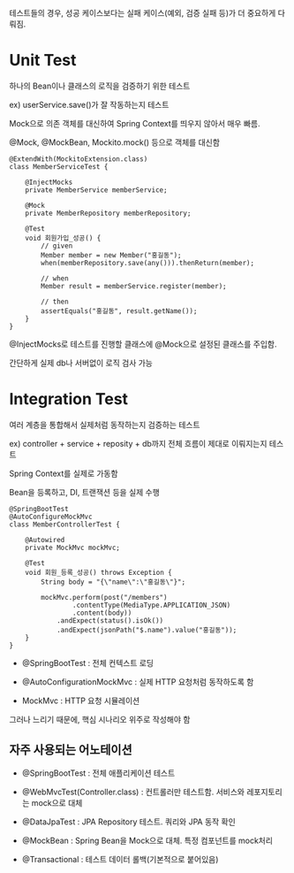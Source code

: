테스트들의 경우, 성공 케이스보다는 실패 케이스(예외, 검증 실패 등)가 더 중요하게 다뤄짐.
# Unit Test

하나의 Bean이나 클래스의 로직을 검증하기 위한 테스트

ex) userService.save()가 잘 작동하는지 테스트

Mock으로 의존 객체를 대신하여 Spring Context를 띄우지 않아서 매우 빠름.

@Mock, @MockBean, Mockito.mock() 등으로 객체를 대신함

    @ExtendWith(MockitoExtension.class) 
    class MemberServiceTest {
        
        @InjectMocks
        private MemberService memberService;

        @Mock
        private MemberRepository memberRepository;

        @Test
        void 회원가입_성공() {
            // given
            Member member = new Member("홍길동");
            when(memberRepository.save(any())).thenReturn(member);

            // when
            Member result = memberService.register(member);

            // then
            assertEquals("홍길동", result.getName());
        }
    }

@InjectMocks로 테스트를 진행할 클래스에 @Mock으로 설정된 클래스를 주입함.

간단하게 실제 db나 서버없이 로직 검사 가능

# Integration Test

여러 계층을 통합해서 실제처럼 동작하는지 검증하는 테스트

ex) controller + service + reposity + db까지 전체 흐름이 제대로 이뤄지는지 테스트

Spring Context를 실제로 가동함

Bean을 등록하고, DI, 트랜잭션 등을 실제 수행

    @SpringBootTest
    @AutoConfigureMockMvc
    class MemberControllerTest {

        @Autowired
        private MockMvc mockMvc;

        @Test
        void 회원_등록_성공() throws Exception {
            String body = "{\"name\":\"홍길동\"}";

            mockMvc.perform(post("/members")
                    .contentType(MediaType.APPLICATION_JSON)
                    .content(body))
                .andExpect(status().isOk())
                .andExpect(jsonPath("$.name").value("홍길동"));
        }
    }

- @SpringBootTest : 전체 컨텍스트 로딩

- @AutoConfigurationMockMvc : 실제 HTTP 요청처럼 동작하도록 함

- MockMvc : HTTP 요청 시뮬레이션

그러나 느리기 때문에, 핵심 시나리오 위주로 작성해야 함

## 자주 사용되는 어노테이션

- @SpringBootTest : 전체 애플리케이션 테스트

- @WebMvcTest(Controller.class) : 컨트롤러만 테스트함. 서비스와 레포지토리는 mock으로 대체

- @DataJpaTest : JPA Repository 테스트. 쿼리와 JPA 동작 확인

- @MockBean : Spring Bean을 Mock으로 대체. 특정 컴포넌트를 mock처리

- @Transactional : 테스트 데이터 롤백(기본적으로 붙어있음)